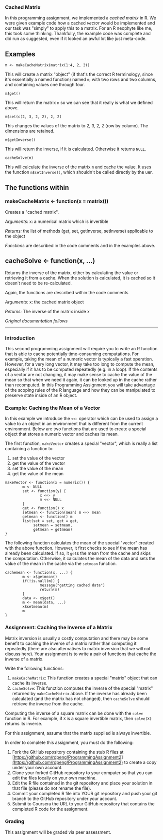 ### Cached Matrix

In this programming assignment, we implemented a _cached matrix_ in R.
We were given example code how a cached _vector_ would be implemented
and our task was "simply" to apply this to a matrix. For an R neophyte
like me, this took some thinking. Thankfully, the example code was
complete and did run as suggested, even if it looked an awful lot like
just meta-code.

## Examples

`m <- makeCacheMatrix(matrix(1:4, 2, 2))`

This will create a matrix "object" (if that's the correct R terminology,
since it's essentially a named function) named `m`, with two rows and 
two columns, and containing values one through four.

`m$get()`

This will return the matrix `m` so we can see that it really is what we
defined above.


`m$set(c(2, 3, 2, 2), 2, 2)`

This changes the values of the matrix to 2, 3, 2, 2 (row by column). The
dimensions are retained.

`m$getInverse()`

This will return the inverse, if it is calculated. Otherwise it returns 
`NULL`.

`cacheSolve(m)`

This will calculate the inverse of the matrix `m` and cache the value. It 
uses the function `m$setInverse()`, which shouldn't be called directly by
the uer.


## The functions within

### makeCacheMatrix <- function(x = matrix())

Creates a "cached matrix".

*Arguments:* 
  x: a numerical matrix which is invertible


*Returns:*
  the list of methods (get, set, getInverse, setInverse) applicable to the object

*Functions* are described in the code comments and in the examples above.


## cacheSolve <- function(x, ...) 

Returns the inverse of the matrix, either by calculating the value or retrieving 
it from a cache. When the solution is calculated, it is cached so it doesn't need to 
be re-calculated.

Again, the functions are described within the code comments.

*Arguments:*
  x: the cached matrix object

*Returns:*
  The inverse of the matrix inside x


_Original documentation follows_ 

---

### Introduction

This second programming assignment will require you to write an R
function that is able to cache potentially time-consuming computations.
For example, taking the mean of a numeric vector is typically a fast
operation. However, for a very long vector, it may take too long to
compute the mean, especially if it has to be computed repeatedly (e.g.
in a loop). If the contents of a vector are not changing, it may make
sense to cache the value of the mean so that when we need it again, it
can be looked up in the cache rather than recomputed. In this
Programming Assignment you will take advantage of the scoping rules of
the R language and how they can be manipulated to preserve state inside
of an R object.

### Example: Caching the Mean of a Vector

In this example we introduce the `<<-` operator which can be used to
assign a value to an object in an environment that is different from the
current environment. Below are two functions that are used to create a
special object that stores a numeric vector and caches its mean.

The first function, `makeVector` creates a special "vector", which is
really a list containing a function to

1.  set the value of the vector
2.  get the value of the vector
3.  set the value of the mean
4.  get the value of the mean

<!-- -->

    makeVector <- function(x = numeric()) {
            m <- NULL
            set <- function(y) {
                    x <<- y
                    m <<- NULL
            }
            get <- function() x
            setmean <- function(mean) m <<- mean
            getmean <- function() m
            list(set = set, get = get,
                 setmean = setmean,
                 getmean = getmean)
    }

The following function calculates the mean of the special "vector"
created with the above function. However, it first checks to see if the
mean has already been calculated. If so, it `get`s the mean from the
cache and skips the computation. Otherwise, it calculates the mean of
the data and sets the value of the mean in the cache via the `setmean`
function.

    cachemean <- function(x, ...) {
            m <- x$getmean()
            if(!is.null(m)) {
                    message("getting cached data")
                    return(m)
            }
            data <- x$get()
            m <- mean(data, ...)
            x$setmean(m)
            m
    }

### Assignment: Caching the Inverse of a Matrix

Matrix inversion is usually a costly computation and there may be some
benefit to caching the inverse of a matrix rather than computing it
repeatedly (there are also alternatives to matrix inversion that we will
not discuss here). Your assignment is to write a pair of functions that
cache the inverse of a matrix.

Write the following functions:

1.  `makeCacheMatrix`: This function creates a special "matrix" object
    that can cache its inverse.
2.  `cacheSolve`: This function computes the inverse of the special
    "matrix" returned by `makeCacheMatrix` above. If the inverse has
    already been calculated (and the matrix has not changed), then
    `cacheSolve` should retrieve the inverse from the cache.

Computing the inverse of a square matrix can be done with the `solve`
function in R. For example, if `X` is a square invertible matrix, then
`solve(X)` returns its inverse.

For this assignment, assume that the matrix supplied is always
invertible.

In order to complete this assignment, you must do the following:

1.  Fork the GitHub repository containing the stub R files at
    [https://github.com/rdpeng/ProgrammingAssignment2](https://github.com/rdpeng/ProgrammingAssignment2)
    to create a copy under your own account.
2.  Clone your forked GitHub repository to your computer so that you can
    edit the files locally on your own machine.
3.  Edit the R file contained in the git repository and place your
    solution in that file (please do not rename the file).
4.  Commit your completed R file into YOUR git repository and push your
    git branch to the GitHub repository under your account.
5.  Submit to Coursera the URL to your GitHub repository that contains
    the completed R code for the assignment.

### Grading

This assignment will be graded via peer assessment.
